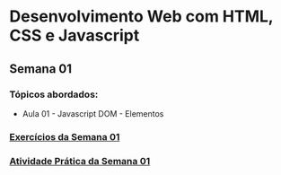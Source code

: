 # Desenvolvimento Web com HTML, CSS e Javascript

## Semana 01
### Tópicos abordados:
- Aula 01 - Javascript DOM - Elementos

### [Exercícios da Semana 01](semana-01/exercicios-semana-01/index.html)

### [Atividade Prática da Semana 01](semana-01/atividade-pratica-semana-01/index.html)